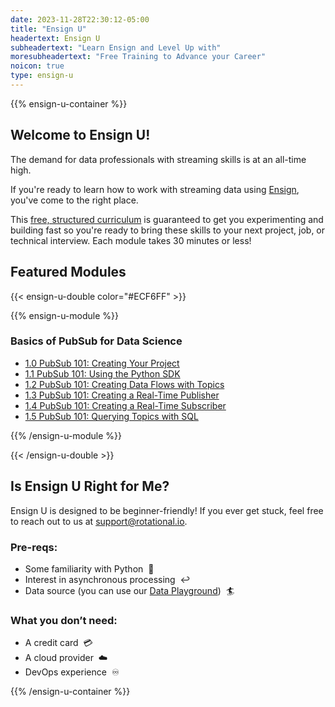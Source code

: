 ```yaml
---
date: 2023-11-28T22:30:12-05:00
title: "Ensign U"
headertext: Ensign U
subheadertext: "Learn Ensign and Level Up with"
moresubheadertext: "Free Training to Advance your Career"
noicon: true
type: ensign-u
---
```

{{% ensign-u-container %}}

## Welcome to Ensign U!

The demand for data professionals with streaming skills is at an all-time high.

If you're ready to learn how to work with streaming data using [Ensign](/ensign/), you've come to the right place.

This [free, structured curriculum](/blog/welcome-to-ensign-u/) is guaranteed to get you experimenting and building fast so you're ready to bring these skills to your next project, job, or technical interview. Each module takes 30 minutes or less!

## Featured Modules

{{< ensign-u-double color="#ECF6FF" >}}

{{% ensign-u-module %}}

### Basics of PubSub for Data Science

- [1.0 PubSub 101: Creating Your Project](/blog/pubsub-101---creating-your-project/)
- [1.1 PubSub 101: Using the Python SDK](/blog/pubsub-101---using-the-python-sdk/)
- [1.2 PubSub 101: Creating Data Flows with Topics](/blog/pubsub-101---creating-data-flows-with-topics/)
- [1.3 PubSub 101: Creating a Real-Time Publisher](/blog/pubsub-101---creating-a-publisher/)
- [1.4 PubSub 101: Creating a Real-Time Subscriber](/blog/pubsub-101---creating-a-subscriber/)
- [1.5 PubSub 101: Querying Topics with SQL](/blog/pubsub-101---querying-topics/)

{{% /ensign-u-module %}}

{{< /ensign-u-double >}}

## Is Ensign U Right for Me?

Ensign U is designed to be beginner-friendly! If you ever get stuck, feel free to reach out to us at [support@rotational.io](mailto:support@rotational.io).

### Pre-reqs:
- Some familiarity with Python &nbsp;:snake:
- Interest in asynchronous processing &nbsp;:leftwards_arrow_with_hook:
- Data source (you can use our [Data Playground](/data-playground)) &nbsp;:surfer:

### What you don’t need:
- A credit card &nbsp;:credit_card:
- A cloud provider &nbsp;:cloud:
- DevOps experience &nbsp;:infinity:


{{% /ensign-u-container %}}



